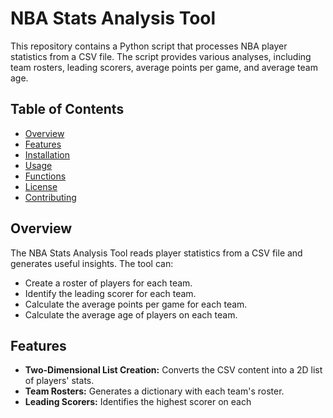# NBA Stats Analysis Tool

This repository contains a Python script that processes NBA player statistics from a CSV file. The script provides various analyses, including team rosters, leading scorers, average points per game, and average team age.

## Table of Contents

- [Overview](#overview)
- [Features](#features)
- [Installation](#installation)
- [Usage](#usage)
- [Functions](#functions)
- [License](#license)
- [Contributing](#contributing)

## Overview

The NBA Stats Analysis Tool reads player statistics from a CSV file and generates useful insights. The tool can:
- Create a roster of players for each team.
- Identify the leading scorer for each team.
- Calculate the average points per game for each team.
- Calculate the average age of players on each team.

## Features

- **Two-Dimensional List Creation:** Converts the CSV content into a 2D list of players' stats.
- **Team Rosters:** Generates a dictionary with each team's roster.
- **Leading Scorers:** Identifies the highest scorer on each
